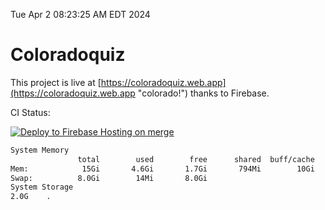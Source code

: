 Tue Apr  2 08:23:25 AM EDT 2024

# Coloradoquiz


This project is live at [https://coloradoquiz.web.app](https://coloradoquiz.web.app "colorado!") thanks to Firebase.

CI Status: 

[![Deploy to Firebase Hosting on merge](https://github.com/teamkushal/coloradoquiz/actions/workflows/firebase-hosting-merge.yml/badge.svg)](https://github.com/teamkushal/coloradoquiz/actions/workflows/firebase-hosting-merge.yml)

```bash
System Memory
               total        used        free      shared  buff/cache   available
Mem:            15Gi       4.6Gi       1.7Gi       794Mi        10Gi        10Gi
Swap:          8.0Gi        14Mi       8.0Gi
System Storage
2.0G	.
```
```bash
